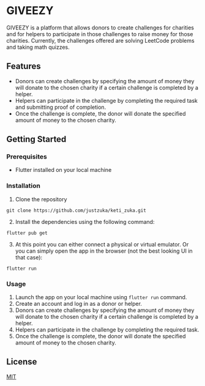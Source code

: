 # GIVEEZY

GIVEEZY is a platform that allows donors to create challenges for charities and for helpers to participate in those challenges to raise money for those charities. Currently, the challenges offered are solving LeetCode problems and taking math quizzes.

## Features

- Donors can create challenges by specifying the amount of money they will donate to the chosen charity if a certain challenge is completed by a helper.
- Helpers can participate in the challenge by completing the required task and submitting proof of completion.
- Once the challenge is complete, the donor will donate the specified amount of money to the chosen charity.

## Getting Started

### Prerequisites

- Flutter installed on your local machine

### Installation

1. Clone the repository
```
git clone https://github.com/justzuka/keti_zuka.git
```

2. Install the dependencies using the following command:
```
flutter pub get
```

3. At this point you can either connect a physical or virtual emulator. Or you can simply open the app in the browser (not the best looking UI in that case):
```
flutter run
```

### Usage

1. Launch the app on your local machine using `flutter run` command.
2. Create an account and log in as a donor or helper.
3. Donors can create challenges by specifying the amount of money they will donate to the chosen charity if a certain challenge is completed by a helper.
4. Helpers can participate in the challenge by completing the required task.
5. Once the challenge is complete, the donor will donate the specified amount of money to the chosen charity.

## License

[MIT](https://choosealicense.com/licenses/mit/)



